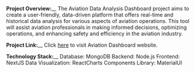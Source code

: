 **Project Overview:**__
The Aviation Data Analysis Dashboard project aims to create a user-friendly, data-driven platform that offers real-time and historical data analysis for various aspects of aviation operations. This tool will assist aviation professionals in making informed decisions, optimizing operations, and enhancing safety and efficiency in the aviation industry.

**Project Link:**__
Click [here](https://aviation-data-analysis-dashboard.vercel.app/{:target="_blank"} )
to visit Aviation Dashboard website.

**Technology Stack:**__
Database: MongoDB
Backend: Node.js
Frontend: NextJS
Data Visualization: ReactCharts
Components Library: MaterialUI
